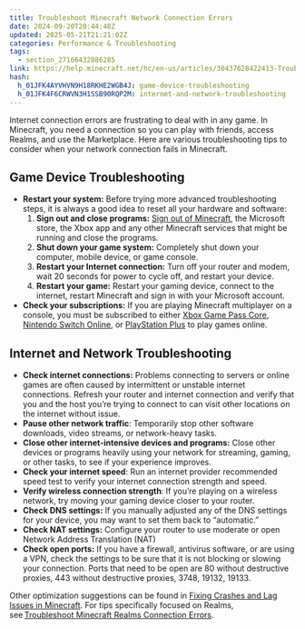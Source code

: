 ```yaml
---
title: Troubleshoot Minecraft Network Connection Errors
date: 2024-09-20T20:44:48Z
updated: 2025-05-21T21:21:02Z
categories: Performance & Troubleshooting
tags:
  - section_27166432886285
link: https://help.minecraft.net/hc/en-us/articles/30437628422413-Troubleshoot-Minecraft-Network-Connection-Errors
hash:
  h_01JFK4AYVHVN9H18RKHE2WGB4J: game-device-troubleshooting
  h_01JFK4F6CRWVN3H1SSB90RQP2M: internet-and-network-troubleshooting
---
```


Internet connection errors are frustrating to deal with in any game. In Minecraft, you need a connection so you can play with friends, access Realms, and use the Marketplace. Here are various troubleshooting tips to consider when your network connection fails in Minecraft.

## Game Device Troubleshooting

- **Restart your system:** Before trying more advanced troubleshooting steps, it is always a good idea to reset all your hardware and software:
  1.  **Sign out and close programs:** [Sign out of Minecraft](../Account-Sign-In/Reset-Your-Microsoft-Account-Sign-in-in-Minecraft.md), the Microsoft store, the Xbox app and any other Minecraft services that might be running and close the programs.
  2.  **Shut down your game system:** Completely shut down your computer, mobile device, or game console.
  3.  **Restart your Internet connection:** Turn off your router and modem, wait 20 seconds for power to cycle off, and restart your device.
  4.  **Restart your game:** Restart your gaming device, connect to the internet, restart Minecraft and sign in with your Microsoft account.
- **Check your subscriptions:** If you are playing Minecraft multiplayer on a console, you must be subscribed to either [Xbox Game Pass Core](https://www.xbox.com/en-US/xbox-game-pass), [Nintendo Switch Online](https://ec.nintendo.com/US/en/membership/), or [PlayStation Plus](https://www.playstation.com/en-us/ps-plus/) to play games online.

## Internet and Network Troubleshooting

- **Check internet connections:** Problems connecting to servers or online games are often caused by intermittent or unstable internet connections. Refresh your router and internet connection and verify that you and the host you’re trying to connect to can visit other locations on the internet without issue.
- **Pause other network traffic**: Temporarily stop other software downloads, video streams, or network-heavy tasks.
- **Close other internet-intensive devices and programs:** Close other devices or programs heavily using your network for streaming, gaming, or other tasks, to see if your experience improves.
- **Check your internet speed**: Run an internet provider recommended speed test to verify your internet connection strength and speed.
- **Verify wireless connection strength**: If you’re playing on a wireless network, try moving your gaming device closer to your router.
- **Check DNS settings:** If you manually adjusted any of the DNS settings for your device, you may want to set them back to “automatic.”
- **Check NAT settings:** Configure your router to use moderate or open Network Address Translation (NAT)
- **Check open ports:** If you have a firewall, antivirus software, or are using a VPN, check the settings to be sure that it is not blocking or slowing your connection. Ports that need to be open are 80 without destructive proxies, 443 without destructive proxies, 3748, 19132, 19133.

Other optimization suggestions can be found in [Fixing Crashes and Lag Issues in Minecraft](./Fixing-Crashes-and-Lag-Issues-in-Minecraft.md). For tips specifically focused on Realms, see [Troubleshoot Minecraft Realms Connection Errors](../Troubleshoot-Minecraft-Realms/Troubleshoot-Minecraft-Realms-Connection-Errors.md).
